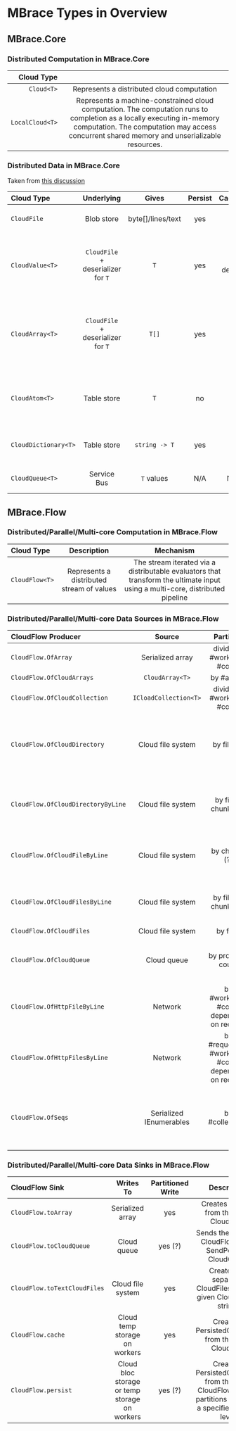 
# MBrace Types in Overview

## MBrace.Core

### Distributed Computation in MBrace.Core


| Cloud Type |   | 
| --------:|:-----------:|
| `Cloud<T>` |  Represents a distributed cloud computation | 
| `LocalCloud<T>` |  Represents a machine-constrained cloud computation. The computation runs to completion as a locally executing in-memory computation. The computation may access concurrent shared memory and unserializable resources. | 


### Distributed Data in MBrace.Core

Taken from [this discussion](https://github.com/mbraceproject/MBrace.Core/issues/55#issuecomment-90097067)


| Cloud Type            |  Underlying                         | Gives             | Persist | Caching    | Partition   | Indexed  | Mutable | Description           |
|:---------------------|:-----------------------------------:|:-----------------:|:-------:|:----------:|:-----------:|:--------:|:-------:|:---------------------:|
| `CloudFile`           | Blob store                          | byte[]/lines/text | yes     | no         | via seek    | via seek | no      | Files named by string |
| `CloudValue<T>`       | `CloudFile` + deserializer for `T`   | `T`               | yes     | on default | single file | no       | no      | A distributed value that has been cached by the MBrace runtime  |
| `CloudArray<T>`       | `CloudFile` + deserializer for `T`   | `T[]`             | yes     | no         | no          | no       | no      | A distributed, immutable array that has been cached by the MBrace runtime |
| `CloudAtom<T>`        | Table store                          | `T`               | no      | no         | no          | no       | yes     | A distributed. atomically updatable value reference |
| `CloudDictionary<T>`  | Table store                          | `string -> T`     | yes     | no         | yes, one per key | yes | yes     | A distributed key-value collection |
| `CloudQueue<T>`       | Service Bus                          | `T` values        | N/A     | N/A        | no          | N/A      | yes     | A distributed queue  |

##  MBrace.Flow


###  Distributed/Parallel/Multi-core Computation in MBrace.Flow

| Cloud Type              | Description | Mechanism |  
|:------------------------|:-----------:|:---------:|
| `CloudFlow<T>`          |  Represents a distributed stream of values | The stream iterated via a distributable evaluators that transform the ultimate input using a multi-core, distributed pipeline  | 


### Distributed/Parallel/Multi-core Data Sources in MBrace.Flow

| CloudFlow Producer                  |  Source                  | Partition    | Description |
|:------------------------------------|:------------------------:|:------------:|:------------:|
| `CloudFlow.OfArray`                 | Serialized array         | divide by #workers + #cores   | | 
| `CloudFlow.OfCloudArrays`           | `CloudArray<T>`          | by #arrays | | 
| `CloudFlow.OfCloudCollection`       | `ICloadCollection<T>`    | divide by #workers + #cores | | 
| `CloudFlow.OfCloudDirectory`        | Cloud file system        | by file (?) |  Constructs a CloudFlow from all files in provided directory using the given reader | 
| `CloudFlow.OfCloudDirectoryByLine`  | Cloud file system        | by file + chunks (?) | Constructs a text CloudFlow by line from all files in supplied CloudDirectory | 
| `CloudFlow.OfCloudFileByLine`       | Cloud file system        | by chunks (?) |  Constructs a CloudFlow of lines from a single large text file.| 
| `CloudFlow.OfCloudFilesByLine`      | Cloud file system        | by files + chunks (?) | Constructs a CloudFlow of lines from a collection of text files. | 
| `CloudFlow.OfCloudFiles`            | Cloud file system        | by files |  | 
| `CloudFlow.OfCloudQueue`            | Cloud queue              | by provided count |  Creates a CloudFlow from the ReceivePort of a CloudQueue | 
| `CloudFlow.OfHttpFileByLine`        | Network                  | by #workers + #cores depending on request | Constructs a CloudFlow of lines from a single HTTP text file. | 
| `CloudFlow.OfHttpFilesByLine`       | Network                  | by #requests + #workers + #cores depending on request |  Constructs a CloudFlow of lines from a collection of HTTP text files. | 
| `CloudFlow.OfSeqs`                  | Serialized IEnumerables  | by #collections |  Creates a CloudFlow instance from a finite collection of serializable enumerations | 

###  Distributed/Parallel/Multi-core Data Sinks in MBrace.Flow

| CloudFlow Sink                |  Writes To                       | Partitioned Write   | Description  |
|:------------------------------|:--------------------------------:|:-------------------:|:------------:|
| `CloudFlow.toArray`           | Serialized array                 | yes                 | Creates an array from the given CloudFlow.            | 
| `CloudFlow.toCloudQueue`      | Cloud queue                      | yes (?)             |  Sends the values of CloudFlow to the SendPort of a CloudQueue            | 
| `CloudFlow.toTextCloudFiles`  | Cloud file system                | yes                 |  Creates line separated CloudFiles from the given CloudFlow of strings            | 
| `CloudFlow.cache`             | Cloud temp storage on workers    | yes                 |   Creates a PersistedCloudFlow from the given CloudFlow           | 
| `CloudFlow.persist`           | Cloud bloc storage or temp storage on workers    | yes (?)  |   Creates a PersistedCloudFlow from the given CloudFlow, with its partitions cached to a specified storage level.      | 

